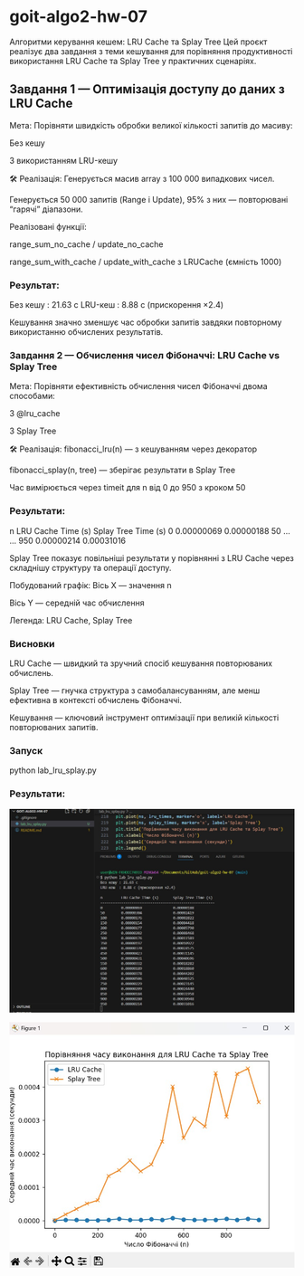 # goit-algo2-hw-07

Алгоритми керування кешем: LRU Cache та Splay Tree
Цей проєкт реалізує два завдання з теми кешування для порівняння продуктивності використання LRU Cache та Splay Tree у практичних сценаріях.

## Завдання 1 — Оптимізація доступу до даних з LRU Cache

Мета:
Порівняти швидкість обробки великої кількості запитів до масиву:

Без кешу

З використанням LRU-кешу

🛠 Реалізація:
Генерується масив array з 100 000 випадкових чисел.

Генерується 50 000 запитів (Range і Update), 95% з них — повторювані “гарячі” діапазони.

Реалізовані функції:

range_sum_no_cache / update_no_cache

range_sum_with_cache / update_with_cache з LRUCache (ємність 1000)

### Результат:

Без кешу : 21.63 c
LRU-кеш : 8.88 c (прискорення ×2.4)

Кешування значно зменшує час обробки запитів завдяки повторному використанню обчислених результатів.

### Завдання 2 — Обчислення чисел Фібоначчі: LRU Cache vs Splay Tree

Мета:
Порівняти ефективність обчислення чисел Фібоначчі двома способами:

З @lru_cache

З Splay Tree

🛠 Реалізація:
fibonacci_lru(n) — з кешуванням через декоратор

fibonacci_splay(n, tree) — зберігає результати в Splay Tree

Час вимірюється через timeit для n від 0 до 950 з кроком 50

### Результати:

n LRU Cache Time (s) Splay Tree Time (s)
0 0.00000069 0.00000188
50 ... ...
950 0.00000214 0.00031016

Splay Tree показує повільніші результати у порівнянні з LRU Cache через складнішу структуру та операції доступу.

Побудований графік:
Вісь X — значення n

Вісь Y — середній час обчислення

Легенда: LRU Cache, Splay Tree

### Висновки

LRU Cache — швидкий та зручний спосіб кешування повторюваних обчислень.

Splay Tree — гнучка структура з самобалансуванням, але менш ефективна в контексті обчислень Фібоначчі.

Кешування — ключовий інструмент оптимізації при великій кількості повторюваних запитів.

### Запуск

python lab_lru_splay.py

### Результати:

![alt text](img/01.jpg)

![img/02.jpg](img/02.jpg)
